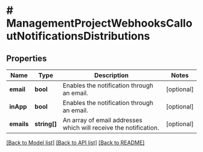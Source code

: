 # # ManagementProjectWebhooksCalloutNotificationsDistributions

## Properties

Name | Type | Description | Notes
------------ | ------------- | ------------- | -------------
**email** | **bool** | Enables the notification through an email. | [optional]
**inApp** | **bool** | Enables the notification through an email. | [optional]
**emails** | **string[]** | An array of email addresses which will receive the notification. | [optional]

[[Back to Model list]](../../README.md#models) [[Back to API list]](../../README.md#endpoints) [[Back to README]](../../README.md)
